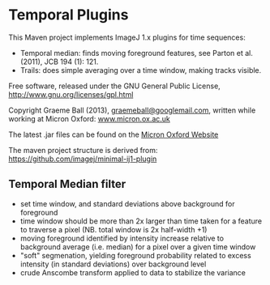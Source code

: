 Temporal Plugins
================

This Maven project implements ImageJ 1.x plugins for time sequences:

* Temporal median: finds moving foreground features, see 
    Parton et al. (2011), JCB 194 (1): 121.
* Trails: does simple averaging over a time window, making tracks visible.

Free software, released under the GNU General Public License,
http://www.gnu.org/licenses/gpl.html

Copyright Graeme Ball (2013), graemeball@googlemail.com,
written while working at Micron Oxford: www.micron.ox.ac.uk

The latest .jar files can be found on the [Micron Oxford Website](http://www.micron.ox.ac.uk/microngroup/software/Temporal_plugins.jar)

The maven project structure is derived from:
  https://github.com/imagej/minimal-ij1-plugin
  
Temporal Median filter
----------------------

* set time window, and standard deviations above background for foreground
* time window should be more than 2x larger than time taken for a feature
    to traverse a pixel (NB. total window is 2x half-width +1)
* moving foreground identified by intensity increase relative to background
    average (i.e. median) for a pixel over a given time window
* "soft" segmenation, yielding foreground probability related to excess 
    intensity (in standard deviations) over background level
* crude Anscombe transform applied to data to stabilize the variance
